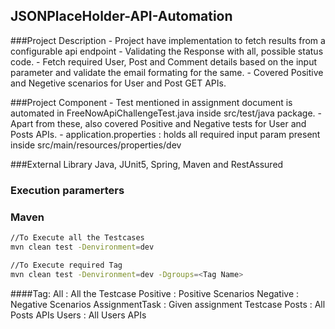 ## JSONPlaceHolder-API-Automation

###Project Description
    - Project have implementation to fetch results from a configurable api endpoint
    - Validating the Response with all, possible status code.
    - Fetch required User, Post and Comment details based on the input parameter and validate the email formating for the same.
    - Covered Positive and Negetive scenarios for User and Post GET APIs.

###Project Component
    - Test mentioned in assignment document is automated in FreeNowApiChallengeTest.java inside src/test/java package.
    - Apart from these, also covered Positive and Negative tests for User and Posts APIs.
    - application.properties    : holds all required input param present inside src/main/resources/properties/dev

###External Library
    Java, JUnit5, Spring, Maven and RestAssured

### Execution paramerters
### Maven
```sh 
//To Execute all the Testcases
mvn clean test -Denvironment=dev

//To Execute required Tag
mvn clean test -Denvironment=dev -Dgroups=<Tag Name>
```
####Tag:
    All             : All the Testcase
    Positive        : Positive Scenarios
    Negative        : Negative Scenarios
    AssignmentTask  : Given assignment Testcase
    Posts           : All Posts APIs
    Users           : All Users APIs



